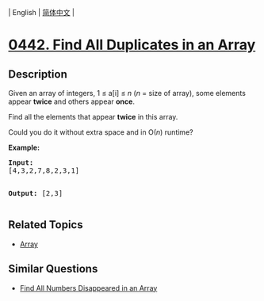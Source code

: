 
| English | [简体中文](README.md) |

# [0442. Find All Duplicates in an Array](https://leetcode-cn.com/problems/find-all-duplicates-in-an-array/)

## Description

<p>Given an array of integers, 1 &le; a[i] &le; <i>n</i> (<i>n</i> = size of array), some elements appear <b>twice</b> and others appear <b>once</b>.</p>

<p>Find all the elements that appear <b>twice</b> in this array.</p>

<p>Could you do it without extra space and in O(<i>n</i>) runtime?</p>
</p>
<p><b>Example:</b><br/>
<pre>
<b>Input:</b>
[4,3,2,7,8,2,3,1]

<b>Output:</b>
[2,3]
</pre>

## Related Topics

- [Array](https://leetcode-cn.com/tag/array)

## Similar Questions

- [Find All Numbers Disappeared in an Array](../find-all-numbers-disappeared-in-an-array/README_EN.md)
